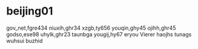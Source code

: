 # beijing01
gov_net,fgre434
niuxih,ghr34
xzgb,ty656
youqin,ghy45
ojihh,ghr45
godso,ese98
uhylk,ghr23
taunbga
yougij,hy67
eryou
Vierer
haojhs
tunags
wuhsui
buzhid
